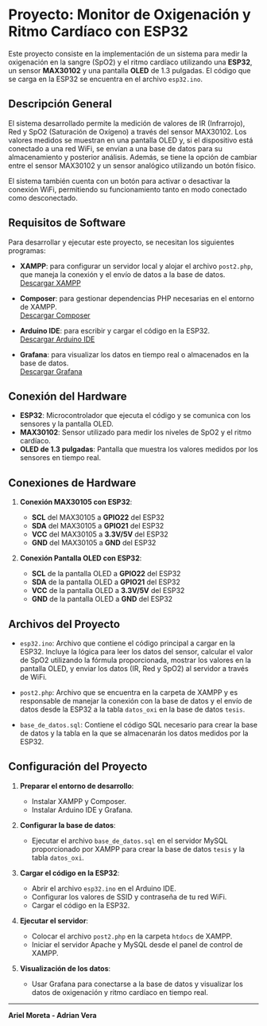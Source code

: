  # Proyecto: Monitor de Oxigenación y Ritmo Cardíaco con ESP32

Este proyecto consiste en la implementación de un sistema para medir la oxigenación en la sangre (SpO2) y el ritmo cardíaco utilizando una **ESP32**, un sensor **MAX30102** y una pantalla **OLED** de 1.3 pulgadas. El código que se carga en la ESP32 se encuentra en el archivo `esp32.ino`.

## Descripción General

El sistema desarrollado permite la medición de valores de IR (Infrarrojo), Red y SpO2 (Saturación de Oxígeno) a través del sensor MAX30102. Los valores medidos se muestran en una pantalla OLED y, si el dispositivo está conectado a una red WiFi, se envían a una base de datos para su almacenamiento y posterior análisis. Además, se tiene la opción de cambiar entre el sensor MAX30102 y un sensor analógico utilizando un botón físico.

El sistema también cuenta con un botón para activar o desactivar la conexión WiFi, permitiendo su funcionamiento tanto en modo conectado como desconectado.

## Requisitos de Software

Para desarrollar y ejecutar este proyecto, se necesitan los siguientes programas:

- **XAMPP**: para configurar un servidor local y alojar el archivo `post2.php`, que maneja la conexión y el envío de datos a la base de datos.  
  [Descargar XAMPP](https://sourceforge.net/projects/xampp/files/XAMPP%20Windows/8.2.12/xampp-windows-x64-8.2.12-0-VS16-installer.exe/download)

- **Composer**: para gestionar dependencias PHP necesarias en el entorno de XAMPP.  
  [Descargar Composer](https://getcomposer.org/Composer-Setup.exe)

- **Arduino IDE**: para escribir y cargar el código en la ESP32.  
  [Descargar Arduino IDE](https://www.arduino.cc/en/software)

- **Grafana**: para visualizar los datos en tiempo real o almacenados en la base de datos.  
  [Descargar Grafana](https://grafana.com/grafana/download?pg=get&plcmt=selfmanaged-box1-cta1)

## Conexión del Hardware

- **ESP32**: Microcontrolador que ejecuta el código y se comunica con los sensores y la pantalla OLED.
- **MAX30102**: Sensor utilizado para medir los niveles de SpO2 y el ritmo cardíaco.
- **OLED de 1.3 pulgadas**: Pantalla que muestra los valores medidos por los sensores en tiempo real.

## Conexiones de Hardware

1. **Conexión MAX30105 con ESP32**:
   - **SCL** del MAX30105 a **GPIO22** del ESP32
   - **SDA** del MAX30105 a **GPIO21** del ESP32
   - **VCC** del MAX30105 a **3.3V/5V** del ESP32
   - **GND** del MAX30105 a **GND** del ESP32

2. **Conexión Pantalla OLED con ESP32**:
   - **SCL** de la pantalla OLED a **GPIO22** del ESP32
   - **SDA** de la pantalla OLED a **GPIO21** del ESP32
   - **VCC** de la pantalla OLED a **3.3V/5V** del ESP32
   - **GND** de la pantalla OLED a **GND** del ESP32

## Archivos del Proyecto

- `esp32.ino`: Archivo que contiene el código principal a cargar en la ESP32. Incluye la lógica para leer los datos del sensor, calcular el valor de SpO2 utilizando la fórmula proporcionada, mostrar los valores en la pantalla OLED, y enviar los datos (IR, Red y SpO2) al servidor a través de WiFi.

- `post2.php`: Archivo que se encuentra en la carpeta de XAMPP y es responsable de manejar la conexión con la base de datos y el envío de datos desde la ESP32 a la tabla `datos_oxi` en la base de datos `tesis`.

- `base_de_datos.sql`: Contiene el código SQL necesario para crear la base de datos y la tabla en la que se almacenarán los datos medidos por la ESP32.

## Configuración del Proyecto

1. **Preparar el entorno de desarrollo**:
   - Instalar XAMPP y Composer.
   - Instalar Arduino IDE y Grafana.

2. **Configurar la base de datos**:
   - Ejecutar el archivo `base_de_datos.sql` en el servidor MySQL proporcionado por XAMPP para crear la base de datos `tesis` y la tabla `datos_oxi`.

3. **Cargar el código en la ESP32**:
   - Abrir el archivo `esp32.ino` en el Arduino IDE.
   - Configurar los valores de SSID y contraseña de tu red WiFi.
   - Cargar el código en la ESP32.

4. **Ejecutar el servidor**:
   - Colocar el archivo `post2.php` en la carpeta `htdocs` de XAMPP.
   - Iniciar el servidor Apache y MySQL desde el panel de control de XAMPP.

5. **Visualización de los datos**:
   - Usar Grafana para conectarse a la base de datos y visualizar los datos de oxigenación y ritmo cardíaco en tiempo real.

---

**Ariel Moreta - Adrian Vera**
